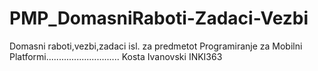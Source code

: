 # PMP_DomasniRaboti-Zadaci-Vezbi
Domasni raboti,vezbi,zadaci isl. za predmetot Programiranje za Mobilni Platformi............................. Kosta Ivanovski INKI363
